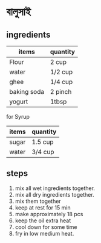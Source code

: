 # বালুসাই

## ingredients

items|quantity
--|--
Flour| 2 cup
water|1/2 cup
ghee|1/4 cup
baking soda|2 pinch
yogurt|1tbsp



for Syrup

items|quantity
--|--
sugar| 1.5 cup
water| 3/4 cup 


## steps

1. mix all wet ingredients together.  
1. mix all dry ingredients together.  
1. mix them together   
1. keep at rest for 15 min  
1. make approximately 18 pcs
1. keep the oil extra heat  
1. cool down for some time  
1. fry in low medium heat.  